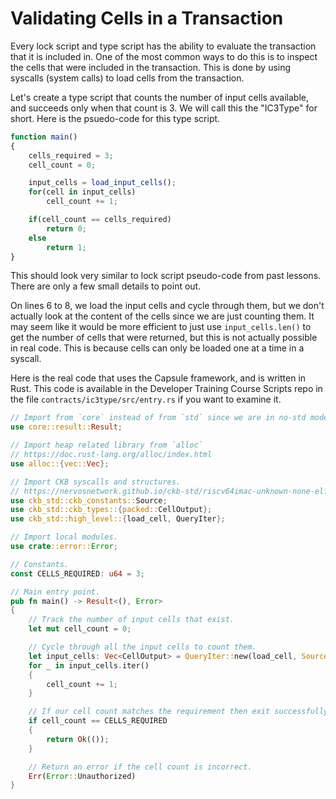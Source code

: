 # Validating Cells in a Transaction

Every lock script and type script has the ability to evaluate the transaction that it is included in. One of the most common ways to do this is to inspect the cells that were included in the transaction. This is done by using syscalls \(system calls\) to load cells from the transaction. 

Let's create a type script that counts the number of input cells available, and succeeds only when that count is 3. We will call this the "IC3Type" for short. Here is the psuedo-code for this type script.

```javascript
function main()
{
    cells_required = 3;
    cell_count = 0;

    input_cells = load_input_cells();
    for(cell in input_cells)
        cell_count += 1;

    if(cell_count == cells_required)
        return 0;
    else
        return 1;
}
```

This should look very similar to lock script pseudo-code from past lessons. There are only a few small details to point out.

On lines 6 to 8, we load the input cells and cycle through them, but we don't actually look at the content of the cells since we are just counting them. It may seem like it would be more efficient to just use `input_cells.len()` to get the number of cells that were returned, but this is not actually possible in real code. This is because cells can only be loaded one at a time in a syscall.

Here is the real code that uses the Capsule framework, and is written in Rust. This code is available in the Developer Training Course Scripts repo in the file `contracts/ic3type/src/entry.rs` if you want to examine it.

```rust
// Import from `core` instead of from `std` since we are in no-std mode
use core::result::Result;

// Import heap related library from `alloc`
// https://doc.rust-lang.org/alloc/index.html
use alloc::{vec::Vec};

// Import CKB syscalls and structures.
// https://nervosnetwork.github.io/ckb-std/riscv64imac-unknown-none-elf/doc/ckb_std/index.html
use ckb_std::ckb_constants::Source;
use ckb_std::ckb_types::{packed::CellOutput};
use ckb_std::high_level::{load_cell, QueryIter};

// Import local modules.
use crate::error::Error;

// Constants.
const CELLS_REQUIRED: u64 = 3;

// Main entry point.
pub fn main() -> Result<(), Error>
{
	// Track the number of input cells that exist.
	let mut cell_count = 0;

	// Cycle through all the input cells to count them.
	let input_cells: Vec<CellOutput> = QueryIter::new(load_cell, Source::Input).collect();
	for _ in input_cells.iter()
	{
		cell_count += 1;
	}

	// If our cell count matches the requirement then exit successfully.
	if cell_count == CELLS_REQUIRED
	{
		return Ok(());
	}

	// Return an error if the cell count is incorrect.
	Err(Error::Unauthorized)
}
```





